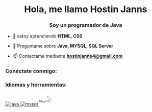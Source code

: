 <h1 align="center">Hola, me llamo Hostin Janns</h1>
<h3 align="center">Soy un programador de Java</h3>

- 🌱 estoy aprendiendo **HTML, CSS**

- 💬 Preguntame sobre **Java, MYSQL, SQL Server**

- 📫 Contactame mediante **hostinjanns4@gmail.com**

<h3 align="left">Conéctate conmigo:</h3>
<p align="left">
</ p>

<h3 align="left">Idiomas y herramientas:</h3>
<p align="left"> <a href="https://www.java.com" target="_blank" rel="noreferrer"> <img src="https://raw.githubusercontent.com/devicons /devicon/master/icons/java/java-original.svg" alt="java" width="40" height="40"/> </a> <a href="https://www.microsoft.com /en-us/sql-server" target="_blank" rel="noreferrer"> <img src="https://www.svgrepo.com/show/303229/microsoft-sql-server-logo.svg" alt ="mssql" width="40" height="40"/> </a> <a href="https://www.mysql.com/" target="_blank" rel="noreferrer"> <img src ="https://raw.githubusercontent.com/devicons/devicon/master/icons/mysql/mysql-original-wordmark.svg" alt="mysql" width="40" height="40"/> </a> </p>
